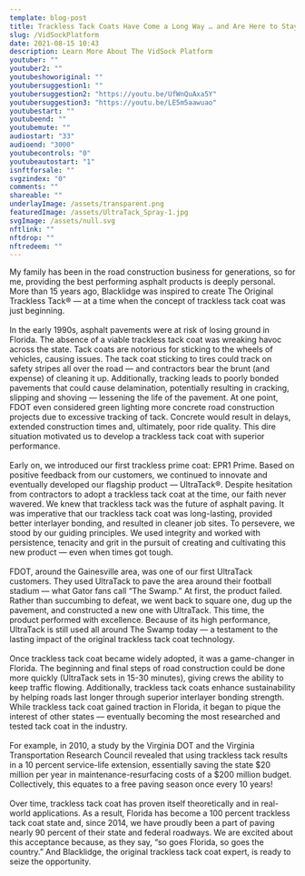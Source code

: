 ```yaml
---
template: blog-post
title: Trackless Tack Coats Have Come a Long Way … and Are Here to Stay
slug: /VidSockPlatform
date: 2021-08-15 10:43
description: Learn More About The VidSock Platform
youtuber: ""
youtuber2: ""
youtubeshoworiginal: ""
youtubersuggestion1: ""
youtubersuggestion2: "https://youtu.be/UfWnQuAxa5Y"
youtubersuggestion3: "https://youtu.be/LE5m5aawuao"
youtubestart: ""
youtubeend: ""
youtubemute: ""
audiostart: "33"
audioend: "3000"
youtubecontrols: "0"
youtubeautostart: "1"
isnftforsale: ""
svgzindex: "0"
comments: ""
shareable: ""
underlayImage: /assets/transparent.png
featuredImage: /assets/UltraTack_Spray-1.jpg
svgImage: /assets/null.svg
nftlink: ""
nftdrop: ""
nftredeem: ""
---
```


														                            
<p><span style="font-weight: 400;">My family has been in the road construction business for generations, so for me, providing the best performing asphalt products is deeply personal. More than 15 years ago, Blacklidge was inspired to create The Original Trackless Tack</span><span style="font-weight: 400;">® </span><span style="font-weight: 400;">— at a time when the concept of trackless tack coat was just beginning. </span><span style="font-weight: 400;"><br>
</span><span style="font-weight: 400;"><br>
</span><span style="font-weight: 400;">In the early 1990s, asphalt pavements were at risk of losing ground in Florida. The absence of a viable trackless tack coat was wreaking havoc across the state. Tack coats are notorious for sticking to the wheels of vehicles, causing issues. The tack coat sticking to tires could track on safety stripes all over the road — and contractors bear the brunt (and expense) of cleaning it up. Additionally, tracking leads to poorly bonded pavements that could cause delamination, potentially resulting in cracking, slipping and shoving — lessening the life of the pavement. At one point, FDOT even considered green lighting more concrete road construction projects due to excessive tracking of tack. Concrete would result in delays, extended construction times and, ultimately, poor ride quality. This dire situation motivated us to develop a trackless tack coat with superior performance. </span><span style="font-weight: 400;"><br>
</span><span style="font-weight: 400;"><br>
</span><span style="font-weight: 400;">Early on, we introduced our first trackless prime coat: EPR1 Prime. Based on positive feedback from our customers, we continued to innovate and eventually developed our flagship product — UltraTack</span><span style="font-weight: 400;">®</span><span style="font-weight: 400;">. Despite hesitation from contractors to adopt a trackless tack coat at the time, our faith never wavered. We knew that trackless tack was the future of asphalt paving. It was imperative that our trackless tack coat was long-lasting, provided better interlayer bonding, and resulted in cleaner job sites. To persevere, we stood by our guiding principles. We used integrity and worked with persistence, tenacity and grit in the pursuit of creating and cultivating this new product — even when times got tough.</span><span style="font-weight: 400;"><br>
</span><span style="font-weight: 400;"><br>
</span><span style="font-weight: 400;">FDOT, around the Gainesville area, was one of our first UltraTack customers. They used UltraTack to pave the area around their football stadium — what Gator fans call “The Swamp.” At first, the product failed. Rather than succumbing to defeat, we went back to square one, dug up the pavement, and constructed a new one with UltraTack. This time, the product performed with excellence. Because of its high performance, UltraTack is still used all around The Swamp today — a testament to the lasting impact of the original trackless tack coat technology.</span><span style="font-weight: 400;"><br>
</span><span style="font-weight: 400;"><br>
</span><span style="font-weight: 400;">Once trackless tack coat became widely adopted, it was a game-changer in Florida. The beginning and final steps of road construction could be done more quickly (UltraTack sets in 15-30 minutes), giving crews the ability to keep traffic flowing. Additionally, trackless tack coats enhance sustainability by helping roads last longer through superior interlayer bonding strength. While trackless tack coat gained traction in Florida, it began to pique the interest of other states — eventually becoming the most researched and tested tack coat in the industry. </span><span style="font-weight: 400;"><br>
</span><span style="font-weight: 400;"><br>
</span><span style="font-weight: 400;">For example, in 2010, a study by the Virginia DOT and the Virginia Transportation Research Council revealed that using trackless tack results in a 10 percent service-life extension, essentially saving the state $20 million per year in maintenance-resurfacing costs of a $200 million budget. Collectively, this equates to a free paving season once every 10 years! </span><span style="font-weight: 400;"><br>
</span><span style="font-weight: 400;"><br>
</span><span style="font-weight: 400;">Over time, trackless tack coat has proven itself theoretically and in real-world applications. As a result, Florida has become a 100 percent trackless tack coat state and, since 2014, we have proudly been a part of paving nearly 90 percent of their state and federal roadways. We are excited about this acceptance because, as they say, “so goes Florida, so goes the country.” And Blacklidge, the original trackless tack coat expert, is ready to seize the opportunity.</span></p>
